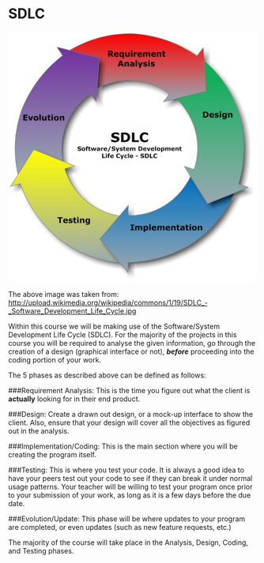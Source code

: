 # SDLC

![](../img/SDLC.jpg)

The above image was taken from: http://upload.wikimedia.org/wikipedia/commons/1/19/SDLC_-_Software_Development_Life_Cycle.jpg

Within this course we will be making use of the Software/System Development Life Cycle (SDLC). For the majority of the projects in this course you will be required to analyse the given information, go through the creation of a design (graphical interface or not), **_before_** proceeding into the coding portion of your work.


The 5 phases as described above can be defined as follows:

###Requirement Analysis:
This is the time you figure out what the client is **actually** looking for in their end product.

###Design:
Create a drawn out design, or a mock-up interface to show the client. Also, ensure that your design will cover all the objectives as figured out in the analysis.

###Implementation/Coding:
This is the main section where you will be creating the program itself.

###Testing:
This is where you test your code. It is always a good idea to have your peers test out your code to see if they can break it under normal usage patterns. Your teacher will be willing to test your program once prior to your submission of your work, as long as it is a few days before the due date.

###Evolution/Update:
This phase will be where updates to your program are completed, or even updates (such as new feature requests, etc.)

The majority of the course will take place in the Analysis, Design, Coding, and Testing phases.